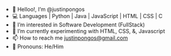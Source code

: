- 👋 Helloo!, I’m @justinpongos
- 💻 Languages | Python | Java | JavaScript | HTML | CSS | C
- 👀 I’m interested in Software Development (FullStack)
- 🎨 I’m currently experimenting with HTML, CSS, &, Javascript
- 📫 How to reach me justinpongos@gmail.com
- 💟 Pronouns: He/Him

<!---
justinpongos/justinpongos is a ✨ special ✨ repository because its `README.md` (this file) appears on your GitHub profile.
You can click the Preview link to take a look at your changes.
--->
